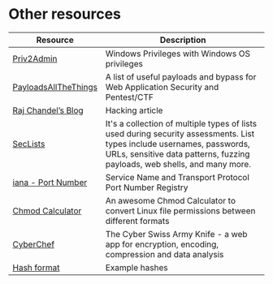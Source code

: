 # Other resources

Resource | Description
--- | ---
[Priv2Admin](https://github.com/gtworek/Priv2Admin)  | Windows Privileges with Windows OS privileges
[PayloadsAllTheThings](https://github.com/swisskyrepo/PayloadsAllTheThings) | A list of useful payloads and bypass for Web Application Security and Pentest/CTF
[Raj Chandel’s Blog](https://www.hackingarticles.in/) | Hacking article
[SecLists](https://github.com/danielmiessler/SecLists) | It's a collection of multiple types of lists used during security assessments. List types include usernames, passwords, URLs, sensitive data patterns, fuzzing payloads, web shells, and many more.
[iana - Port Number ](https://www.iana.org/assignments/service-names-port-numbers/service-names-port-numbers.xhtml) | Service Name and Transport Protocol Port Number Registry
[Chmod Calculator](https://chmodcommand.com/) | An awesome Chmod Calculator to convert Linux file permissions between different formats
[CyberChef](https://gchq.github.io/CyberChef/) | The Cyber Swiss Army Knife - a web app for encryption, encoding, compression and data analysis
[Hash format](https://hashcat.net/wiki/doku.php?id=example_hashes) | Example hashes

